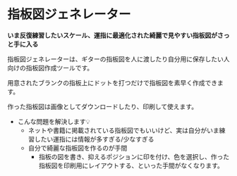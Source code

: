 # 指板図ジェネレーター

**いま反復練習したいスケール、運指に最適化された綺麗で見やすい指板図がさっと手に入る**

指板図ジェネレーターは、ギターの指板図を人に渡したり自分用に保存したい人向けの指板図作成ツールです。

用意されたブランクの指板上にドットを打つだけで指板図を素早く作成できます。

作った指板図は画像としてダウンロードしたり、印刷して使えます。

- こんな問題を解決します💡
  - ネットや書籍に掲載されている指板図でもいいけど、実は自分がいま練習したい運指には情報が多すぎる/少なすぎる
  - 自分で綺麗な指板図を作るのが手間
    - 指板の図を書き、抑えるポジションに印を付け、色を選択し、作った指板図を印刷用にレイアウトする、といった手間がなくなります。
